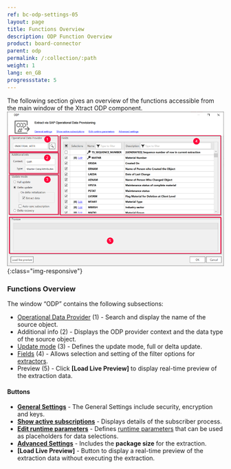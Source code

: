 ```yaml
---
ref: bc-odp-settings-05
layout: page
title: Functions Overview
description: ODP Function Overview
product: board-connector
parent: odp
permalink: /:collection/:path
weight: 1
lang: en_GB
progressstate: 5
---
```


The following section gives an overview of the functions accessible from the main window of the Xtract ODP component.
![ODP Component](/img/content/odp/odp_overview.png){:class="img-responsive"}

###  Functions Overview
The window “ODP” contains the following subsections:

- [Operational Data Provider](./odp-define#to-search-for-a-data-object) (1) - Search and display the name of the source object.
- Additional info (2) - Displays the ODP provider context and the data type of the source object.
- [Update mode](./odp-functions-ov#update-mode) (3) - Defines the update mode, full or delta update.
- [Fields](./odp-functions-ov#selections-and-filters) (4) - Allows selection and setting of the filter options for [extractors](./odp-extractors).
- Preview (5) - Click **[Load Live Preview]** to display real-time preview of the extraction data.

#### Buttons
- **[General Settings](../getting-started/general-settings)** - The General Settings include security, encryption and keys.
- **[Show active subscriptions](./odp-settings#subscriptions)** - Displays details of the subscriber process.
- **[Edit runtime parameters](./odp-settings#edit-parameters)** - Defines [runtime parameters](../advanced-techniques/extraction-parameters) that can be used as placeholders for data selections.
- **[Advanced Settings](odp-settings#advanced-settings)** - Includes the **package size** for the extraction.
- **[Load Live Preview]** - Button to display a real-time preview of the extraction data without executing the extraction.
